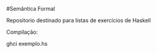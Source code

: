 ﻿#Semântica Formal

Repositorio destinado para listas de exercícios de Haskell

Compilação:

ghci exemplo.hs

